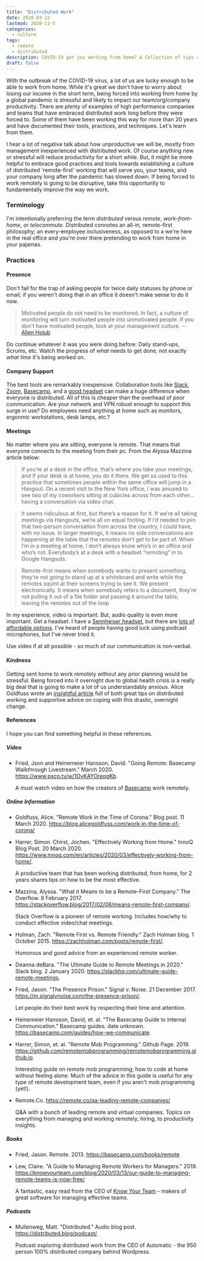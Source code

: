 ```yaml
---
title: "Distributed Work"
date: 2020-03-22
lastmod: 2020-11-5
categories:
  - culture
tags:
  - remote
  - distributed
description: COVID-19 got you working from home? A Collection of tips and resources.
draft: false
---
```


With the outbreak of the COVID-19 virus, a lot of us are lucky enough to be able to work from home. While it's great we
don't have to worry about losing our income in the short term, being forced into working from home by a global pandemic
is stressful and likely to impact our team/org/company productivity.<!--more--> There are plenty of examples of high
performance companies and teams that have embraced distributed work long before they were forced to. Some of them have
been working this way for more than 20 years and have documented their tools, practices, and techniques. Let's learn
from them.

I hear a lot of negative talk about how unproductive we will be, mostly from management inexperienced with distributed
work. Of course anything new or stressful will reduce productivity for a short while. But, it might be more helpful to
embrace good practices and tools towards establishing a culture of distributed 'remote-first' working that will serve
you, your teams, and your company long after the pandemic has slowed down. If being forced to work remotely is going to
be disruptive, take this opportunity to fundamentally improve the way we work.

### Terminology

I'm intentionally preferring the term _distributed_ versus _remote_, _work-from-home_, or _telecommute_. Distributed
connotes an all-in, remote-first philosophy; an every-employee inclusiveness, as opposed to a we're here in the real
office and you're over there pretending to work from home in your pajamas.

### Practices

#### Presence

Don't fall for the trap of asking people for twice daily statuses by phone or email; if you weren't doing that in an office it doesn't
make sense to do it now.

> Motivated people do not need to be monitored. In fact, a culture of monitoring will turn motivated people into
  unmotivated people. If you don't have motivated people, look at your management culture. -- [Allen Holub][allen-holub]

Do continue whatever it was you were doing before: Daily stand-ups, Scrums, etc. Watch the progress of _what_ needs to get
done, not exactly _what time_ it's being worked on.

#### Company Support

The best tools are remarkably inexpensive. Collaboration tools like [Slack][slack], [Zoom][zoom], [Basecamp][basecamp],
and a [good headset][sennheiser-sc30] can make a huge difference when everyone is distributed. All of this is cheaper
than the overhead of poor communication. Are your network and VPN robust enough to support this surge in use? Do
employees need anything at home such as monitors, ergonmic workstations, desk lamps, etc.?

#### Meetings

No matter where you are sitting, everyone is remote. That means that everyone connects to the meeting from their
pc. From the Alyssa Mazzina article below:

> If you’re at a desk in the office, that’s where you take your meetings, and if your desk is at home, you do it
there. We get so used to this practice that sometimes people within the same office will jump in a Hangout. On a recent
visit to the New York office, I was amused to see two of my coworkers sitting at cubicles across from each
other... having a conversation via video chat.

> It seems ridiculous at first, but there’s a reason for it. If we’re all taking meetings via Hangouts, we’re all on
equal footing. If I’d needed to join that two-person conversation from across the country, I could have, with no
issue. In larger meetings, it means no side conversations are happening at the table that the remotes don’t get to be
part of. When I’m in a meeting at home, I don’t always know who’s in an office and who’s not. Everybody’s at a desk with
a headset “remoting” in to Google Hangouts.

> Remote-first means when somebody wants to present something, they’re not going to stand up at a whiteboard and write
while the remotes squint at their screens trying to see it. We present electronically. It means when somebody refers to
a document, they’re not pulling it out of a file folder and passing it around the table, leaving the remotes out of the
loop

In my experience, video is important. But, audio quality is even more important. Get a headset. I have a [Sennheiser
headset][sennheiser-sc30], but there are [lots of affordable options][dont-mute-get-a-better-headset]. I've heard of
people having good luck using podcast microphones, but I've never tried it.

Use video if at all possible - so much of our communication is non-verbal.

#### Kindness

Getting sent home to work remotely without any prior planning would be stressful. Being forced into it overnight due to
global health crisis is a really big deal that is going to make a lot of us understandably anxious. Alice Goldfuss wrote
an [insightful article][remote-work-in-the-time-of-covid19] full of both great tips on distributed working and
supportive advice on coping with this drastic, overnight change.

#### References

I hope you can find something helpful in these references.

##### Video

- Fried, Json and Heinemeier Hansson, David. "Going Remote: Basecamp Walkthrough Livestream."
  March 2020. https://www.pscp.tv/w/1OyKAYOreqgKb.

  A must watch video on how the creators of [Basecamp][basecamp] work remotely.

##### Online Information

- Goldfuss, Alice. "Remote Work in the Time of Corona." Blog post. 11 March 2020. https://blog.alicegoldfuss.com/work-in-the-time-of-corona/

- Harrer, Simon. Chirst, Jochen. "Effectively Working from Home." InnoQ Blog Post. 20 March 2020.
  https://www.innoq.com/en/articles/2020/03/effectively-working-from-home/.

  A productive team that has been working distributed, from home, for 2 years shares tips on how to be the most effective.

- Mazzina, Alyssa. "What it Means to be a Remote-First Company." The Overflow. 8
  February 2017. https://stackoverflow.blog/2017/02/08/means-remote-first-company/.

  Stack Overflow is a pioneer of remote working. Includes how/why to conduct effective video/chat meetings.

- Holman, Zach. "Remote First vs. Remote Friendly." Zach Holman blog. 1 October 2015. https://zachholman.com/posts/remote-first/.

  Humorous and good advice from an experienced remote worker.

- Deanna deBara. "The Ultimate Guide to Remote Meetings in 2020." Slack blog. 2 January 2020.
  https://slackhq.com/ultimate-guide-remote-meetings.

- Fried, Jason. "The Presence Prison." Signal v. Noise. 21 December 2017.
  https://m.signalvnoise.com/the-presence-prison/.

  Let people do their best work by respecting their time and attention.

- Heinemeier Hansson, David, et. al. "The Basecamp Guide to Internal Communication." Basecamp guides. date unknown.
  https://basecamp.com/guides/how-we-communicate.

- Harrer, Simon, et. al. "Remote Mob Programming." Github Page. 2019. https://github.com/remotemobprogramming/remotemobprogramming.github.io.

  Interesting guide on remote mob programming; how to code at home without feeling alone. Much of the advice in this
  guide is
  useful for any type of remote development team, even if you aren't mob programming (yet!).

- Remote.Co. https://remote.co/qa-leading-remote-companies/

  Q&A with a bunch of leading remote and virtual companies. Topics on everything from managing and working remotely,
  hiring, to productivity insights.

##### Books

- Fried, Jason. Remote. 2013. https://basecamp.com/books/remote

- Lew, Claire. "A Guide to Managing Remote Workers for
  Managers." 2019. https://knowyourteam.com/blog/2020/03/13/our-guide-to-managing-remote-teams-is-now-free/

  A fantastic, easy read from the CEO of [Know Your Team][know-your-team] - makers of great software for managing effective teams.

##### Podcasts

- Mullenweg, Matt. "Distributed." Audio blog post. https://distributed.blog/podcast/.

  Podcast exploring distributed work from the CEO of Automatic - the 950 person 100% distributed company behind Wordpress.

<!-- ref links -->
[github-pull-request]: https://help.github.com/en/github/collaborating-with-issues-and-pull-requests/about-pull-requests "github-pull-request-help"

[slack]: https://slack.com/ "Slack Communication Tools"

[zoom]: https://zoom.us/ "Zoom Video Conferencing"

[sennheiser-sc30]: https://www.eposaudio.com/en/us/enterprise/products/sc-30-usb-ml-headset-504546 "Sennheiser SC30 Headset"

[basecamp]: https://basecamp.com/ "Basecamp"

[remote-work-in-the-time-of-covid19]: https://blog.alicegoldfuss.com/work-in-the-time-of-corona/

[know-your-team]: https://knowyourteam.com "Know Your Team"

[allen-holub]: https://twitter.com/allenholub "Allen Holub"

[dont-mute-get-a-better-headset]: https://ma.tt/2020/03/dont-mute-get-a-better-headset/ "Matt on Headsets"
